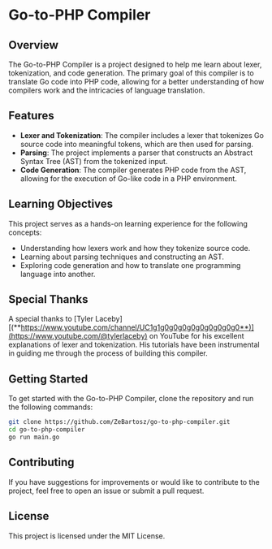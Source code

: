 # Go-to-PHP Compiler

## Overview

The Go-to-PHP Compiler is a project designed to help me learn about lexer, tokenization, and code generation. The primary goal of this compiler is to translate Go code into PHP code, allowing for a better understanding of how compilers work and the intricacies of language translation.

## Features

- **Lexer and Tokenization**: The compiler includes a lexer that tokenizes Go source code into meaningful tokens, which are then used for parsing.
- **Parsing**: The project implements a parser that constructs an Abstract Syntax Tree (AST) from the tokenized input.
- **Code Generation**: The compiler generates PHP code from the AST, allowing for the execution of Go-like code in a PHP environment.

## Learning Objectives

This project serves as a hands-on learning experience for the following concepts:

- Understanding how lexers work and how they tokenize source code.
- Learning about parsing techniques and constructing an AST.
- Exploring code generation and how to translate one programming language into another.

## Special Thanks

A special thanks to [Tyler Laceby][(**https://www.youtube.com/channel/UC1g1g0g0g0g0g0g0g0g0g0**)](https://www.youtube.com/@tylerlaceby) on YouTube for his excellent explanations of lexer and tokenization. His tutorials have been instrumental in guiding me through the process of building this compiler.

## Getting Started

To get started with the Go-to-PHP Compiler, clone the repository and run the following commands:

```bash
git clone https://github.com/ZeBartosz/go-to-php-compiler.git
cd go-to-php-compiler
go run main.go
```

## Contributing

If you have suggestions for improvements or would like to contribute to the project, feel free to open an issue or submit a pull request.

## License 

This project is licensed under the MIT License.
